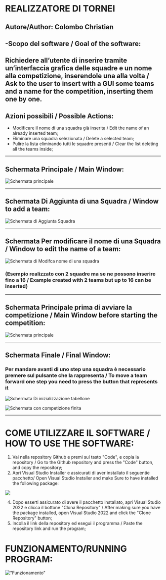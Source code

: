 # REALIZZATORE DI TORNEI

## Autore/Author: Colombo Christian

-Scopo del software / Goal of the software:
---
Richiedere all’utente di inserire tramite un’interfaccia grafica delle squadre e un nome alla competizione, inserendole una alla volta / Ask to the user to insert with a GUI some teams and a name for the competition, inserting them one by one.
---
## Azioni possibili / Possible Actions:
- Modificare il nome di una squadra già inserita / Edit the name of an already inserted team;
- Eliminare una squadra selezionata / Delete a selected team;
- Pulire la lista eliminando tutti le squadre presenti / Clear the list deleting all the teams inside;
---
## Schermata Principale / Main Window:
![](images/schermata_principale_SW.png "Schermata principale")

---

## Schermata Di Aggiunta di una Squadra / Window to add a team:
![](images/schermata_addsquadra.png "Schermata di Aggiunta Squadra")

---

## Schermata Per modificare il nome di una Squadra / Window to edit the name of a team:
![](images/modificaNomeSquadra_window.png "Schermata di Modifca nome di una squadra")
### (Esempio realizzato con 2 squadre ma se ne possono inserire fino a 16 / Example created with 2 teams but up to 16 can be inserted)


---

## Schermata Principale prima di avviare la competizione / Main Window before starting the competition:
![](images/schermata_principale_SW_BS.png "Schermata principale")

---

## Schermata Finale / Final Window:
### Per mandare avanti di uno step una squadra è necessario premere sul pulsante che la rappresenta /  To move a team forward one step you need to press the button that represents it
![](images/Schermata_finale_p1.png "Schermata Di inizializzazione tabellone")

![](images/Schermata_finale_p2.png "Schermata con competizione finita")

---

# COME UTILIZZARE IL SOFTWARE / HOW TO USE THE SOFTWARE:

1) Vai nella repository Github e premi sul tasto "Code", e copia la repository / Go to the Github repository and press the "Code" button, and copy the repository;
2) Apri Visual Studio Installer e assicurati di aver installato il seguentie pacchetto/ Open Visual Studio Installer and make Sure to have installed the following package:

![](images/Pacchetto_da_installare.png )

4) Dopo esserti assicurato di avere il pacchetto installato, apri Visual Studio 2022 e clicca il bottone "Clona Repository" / After making sure you have the package installed, open Visual Studio 2022 and click the "Clone Repository" button;
5) Incolla il link della repository ed esegui il programma / Paste the repository link and run the program;

# FUNZIONAMENTO/RUNNING PROGRAM:
!["Funzionamento"](funzionamento.gif)